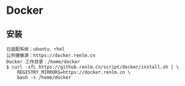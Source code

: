 # Docker

## 安装
	已适配系统：ubuntu、rhel
	公共镜像源：https://docker.renlm.cn
	Docker 工作目录：/home/docker
	$ curl -sfL https://github.renlm.cn/script/docker/install.sh | \
        REGISTRY_MIRRORS=https://docker.renlm.cn \
        bash -s /home/docker